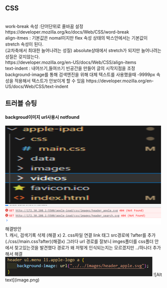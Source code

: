 <h2>CSS </h2></br>
work-break 속성 :단어단위로 줄바꿈 설정 <a>https://developer.mozilla.org/ko/docs/Web/CSS/word-break</a> <br>
align-itmes : 기본값은 nomal이지만 flex 속성 상태의 박스안에서는 기본값이
stretch 속성이 된다. <br> (교차축에서 최대한 늘어나려는 성질) absolute상태에서 stretch가 되지만 늘어나려는 성질은 갖지않는다.
<br>
<a>https://developer.mozilla.org/en-US/docs/Web/CSS/align-items</a><br>
text-indent : 내어쓰기,들여쓰기 빈공간을 만들어 글의 시작지점을 조정
background-image를 통해 검색엔진을 위해 대체 텍스트를 사용했을때 -9999px 속성을 적용해서 텍스트가 안보이게 할 수 있음 <a>https://developer.mozilla.org/en-US/docs/Web/CSS/text-indent</a>
<br>

<h2>트러블 슈팅</h2> 
<h4>backgroud이미지 url사용시 notfound </h4>

<img src='./troubleIMG/folderPath.png' alt='폴더 경로이미지' width='500px' height='250px'/> 
<img src='./troubleIMG/imgNotfound.png' alt='notfound이미지' width='500px'/><br>
해결방안 <br>
1. 캐시, 검색기록 삭제 (해결 x)
2. css파일 연결 link 태그 src경로에 ?after를 추가(./css//main.css?after)(해결x)
그러다 url 경로를 잘보니 imges폴더를 css폴더 안에서 찾고있는것을 발견했다 
경로가 왜 저렇게 인식되는지는 모르겠지만 ../하나더 추가해서 해결
<img src='./troubleIMG//urlResolve.png' alt='url 해결'/>
![Alt text](image.png)
